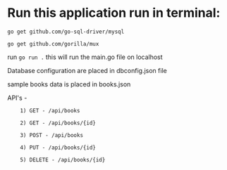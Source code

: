 # Run this application run in terminal:

```go get github.com/go-sql-driver/mysql```

```go get github.com/gorilla/mux```

run ```go run .``` this will run the main.go file on localhost

Database configuration are placed in dbconfig.json file

sample books data is placed in books.json

API's - 

        1) GET - /api/books

        2) GET - /api/books/{id}

        3) POST - /api/books

        4) PUT - /api/books/{id}

        5) DELETE - /api/books/{id}